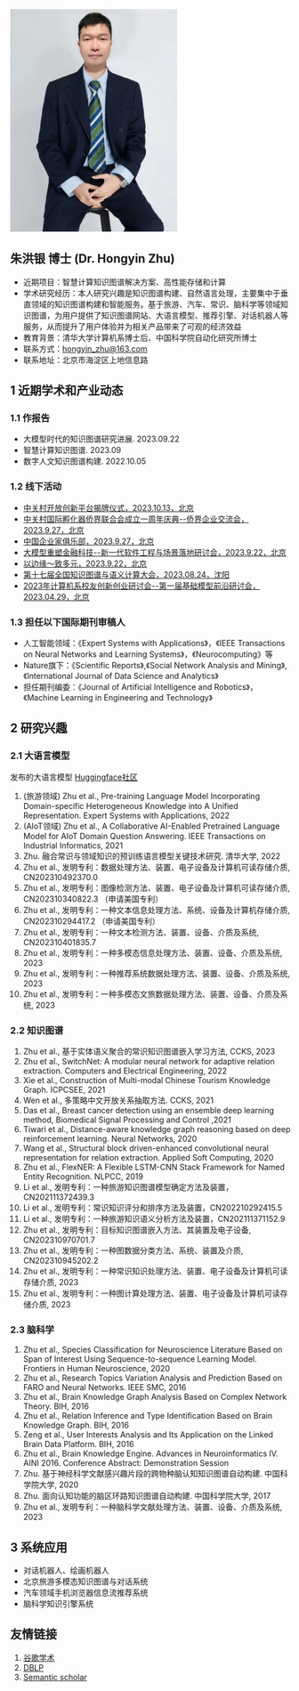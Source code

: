 <img src="pic/202310.png" width="300" />

## 朱洪银 博士 (Dr. Hongyin Zhu) 

* 近期项目：智慧计算知识图谱解决方案、高性能存储和计算
* 学术研究经历：本人研究兴趣是知识图谱构建、自然语言处理，主要集中于垂直领域的知识图谱构建和智能服务。基于旅游、汽车、常识、脑科学等领域知识图谱，为用户提供了知识图谱网站、大语言模型、推荐引擎、对话机器人等服务，从而提升了用户体验并为相关产品带来了可观的经济效益
* 教育背景：清华大学计算机系博士后、中国科学院自动化研究所博士
* 联系方式：hongyin_zhu@163.com
* 联系地址：北京市海淀区上地信息路

## 1 近期学术和产业动态

### 1.1 作报告

* 大模型时代的知识图谱研究进展. 2023.09.22
* 智慧计算知识图谱. 2023.09
* 数字人文知识图谱构建. 2022.10.05

### 1.2 线下活动
* [中关村开放创新平台揭牌仪式，2023.10.13，北京](pic/2023/20231013.png)
* [中关村国际孵化器侨界联合会成立一周年庆典--侨界企业交流会，2023.9.27，北京](pic/2023/09.jpg)
* [中国企业家俱乐部，2023.9.27，北京](pic/2023/04.jpg)
* [大模型重塑金融科技--新一代软件工程与场景落地研讨会，2023.9.22，北京](pic/2023/03.jpg)
* [以边缘～致多元，2023.9.22，北京](pic/2023/01.jpg)
* [第十七届全国知识图谱与语义计算大会，2023.08.24，沈阳](pic/2023/02.jpg)
* [2023年计算机系校友创新创业研讨会--第一届基础模型前沿研讨会，2023.04.29，北京](pic/2023/08.jpg)

### 1.3 担任以下国际期刊审稿人

* 人工智能领域：《Expert Systems with Applications》，《IEEE Transactions on Neural Networks and Learning Systems》，《Neurocomputing》等
* Nature旗下：《Scientific Reports》,《Social Network Analysis and Mining》,《International Journal of Data Science and Analytics》
* 担任期刊编委：《Journal of Artificial Intelligence and Robotics》，《Machine Learning in Engineering and Technology》

## 2 研究兴趣

### 2.1 大语言模型

发布的大语言模型 [Huggingface社区](https://huggingface.co/hongyin)

1. (旅游领域) Zhu et al., Pre-training Language Model Incorporating Domain-specific Heterogeneous Knowledge into A Unified Representation. Expert Systems with Applications, 2022  
1. (AIoT领域) Zhu et al., A Collaborative AI-Enabled Pretrained Language Model for AIoT Domain Question Answering. IEEE Transactions on Industrial Informatics, 2021  
1. Zhu. 融合常识与领域知识的预训练语言模型关键技术研究. 清华大学, 2022
1. Zhu et al., 发明专利：数据处理方法、装置、电子设备及计算机可读存储介质, CN202310492370.0  
1. Zhu et al., 发明专利：图像检测方法、装置、电子设备及计算机可读存储介质, CN202310340822.3 （申请美国专利）
5. Zhu et al., 发明专利：一种文本信息处理方法、系统、设备及计算机存储介质, CN202310294417.2 （申请美国专利）
6. Zhu et al., 发明专利：一种文本检测方法、装置、设备、介质及系统, CN202310401835.7
7. Zhu et al., 发明专利：一种多模态信息处理方法、装置、设备、介质及系统, 2023
8. Zhu et al., 发明专利：一种推荐系统数据处理方法、装置、设备、介质及系统, 2023
9. Zhu et al., 发明专利：一种多模态文旅数据处理方法、装置、设备、介质及系统, 2023

### 2.2 知识图谱
1. Zhu et al., 基于实体语义聚合的常识知识图谱嵌入学习方法, CCKS, 2023
1. Zhu et al., SwitchNet: A modular neural network for adaptive relation extraction. Computers and Electrical Engineering, 2022  
2. Xie et al., Construction of Multi-modal Chinese Tourism Knowledge Graph. ICPCSEE, 2021  
3. Wen et al., 多策略中文开放关系抽取方法. CCKS, 2021  
7. Das et al., Breast cancer detection using an ensemble deep learning method, Biomedical Signal Processing and Control ,2021 
4. Tiwari et al., Distance-aware knowledge graph reasoning based on deep reinforcement learning. Neural Networks, 2020  
5. Wang et al., Structural block driven-enhanced convolutional neural representation for relation extraction. Applied Soft Computing, 2020
6. Zhu et al., FlexNER: A Flexible LSTM-CNN Stack Framework for Named Entity Recognition. NLPCC, 2019 
8. Li et al., 发明专利：一种旅游知识图谱模型确定方法及装置，CN202111372439.3
9. Li et al., 发明专利：常识知识评分和排序方法及装置，CN202210292415.5  
1. Li et al., 发明专利：一种旅游知识语义分析方法及装置，CN202111371152.9
2. Zhu et al., 发明专利：目标知识图谱嵌入方法、其装置及电子设备, CN202310970701.7
1. Zhu et al., 发明专利：一种图数据分类方法、系统、装置及介质, CN202310945202.2
3. Zhu et al., 发明专利：一种常识知识处理方法、装置、电子设备及计算机可读存储介质, 2023
4. Zhu et al., 发明专利：一种图计算处理方法、装置、电子设备及计算机可读存储介质, 2023

### 2.3 脑科学

1. Zhu et al., Species Classification for Neuroscience Literature Based on Span of Interest Using Sequence-to-sequence Learning Model. Frontiers in Human Neuroscience, 2020  
2. Zhu et al., Research Topics Variation Analysis and Prediction Based on FARO and Neural Networks. IEEE SMC, 2016
3. Zhu et al., Brain Knowledge Graph Analysis Based on Complex Network Theory. BIH, 2016  
4. Zhu et al., Relation Inference and Type Identification Based on Brain Knowledge Graph. BIH, 2016  
5. Zeng et al., User Interests Analysis and Its Application on the Linked Brain Data Platform. BIH, 2016  
6. Zhu et al., Brain Knowledge Engine. Advances in Neuroinformatics IV. AINI 2016. Conference Abstract: Demonstration Session  
1. Zhu. 基于神经科学文献感兴趣片段的跨物种脑认知知识图谱自动构建. 中国科学院大学, 2020
1. Zhu. 面向认知功能的脑区环路知识图谱自动构建. 中国科学院大学, 2017
7. Zhu et al., 发明专利：一种脑科学文献处理方法、装置、设备、介质及系统, 2023

## 3 系统应用
* 对话机器人、绘画机器人
* 北京旅游多模态知识图谱与对话系统
* 汽车领域手机浏览器信息流推荐系统
* 脑科学知识引擎系统
  
## 友情链接
1. [谷歌学术](https://scholar.google.ru/citations?user=LXXoB3QAAAAJ&hl=en)
2. [DBLP](https://dblp.org/pid/186/4399.html)
3. [Semantic scholar](https://www.semanticscholar.org/author/Hongyin-Zhu/3465702)
